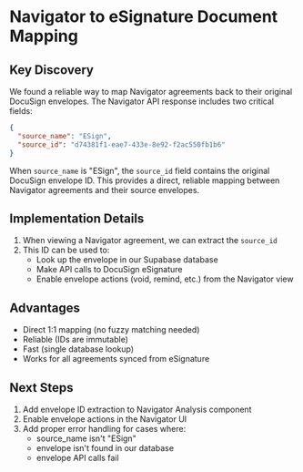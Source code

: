 # Navigator to eSignature Document Mapping

## Key Discovery
We found a reliable way to map Navigator agreements back to their original DocuSign envelopes. The Navigator API response includes two critical fields:

```json
{
  "source_name": "ESign",
  "source_id": "d74381f1-eae7-433e-8e92-f2ac550fb1b6"
}
```

When `source_name` is "ESign", the `source_id` field contains the original DocuSign envelope ID. This provides a direct, reliable mapping between Navigator agreements and their source envelopes.

## Implementation Details
1. When viewing a Navigator agreement, we can extract the `source_id`
2. This ID can be used to:
   - Look up the envelope in our Supabase database
   - Make API calls to DocuSign eSignature
   - Enable envelope actions (void, remind, etc.) from the Navigator view

## Advantages
- Direct 1:1 mapping (no fuzzy matching needed)
- Reliable (IDs are immutable)
- Fast (single database lookup)
- Works for all agreements synced from eSignature

## Next Steps
1. Add envelope ID extraction to Navigator Analysis component
2. Enable envelope actions in the Navigator UI
3. Add proper error handling for cases where:
   - source_name isn't "ESign"
   - envelope isn't found in our database
   - envelope API calls fail 